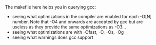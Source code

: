 The makefile here helps you in querying gcc:
- seeing what optimizations in the compiler are enabled for each -O[N] number.
Note that -O4 and onwards are accepted by gcc but are useless as they provide the same optimizations as -O3...
- seeing what optimizations are with -Ofast, -O, -Os, -Og
- seeing what warnings does gcc support
